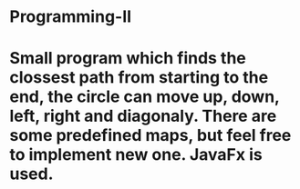 # Programming-II
# Small program which finds the clossest path from starting to the end, the circle can move up, down, left, right and diagonaly. There are some predefined maps, but feel free to implement new one. JavaFx is used.
